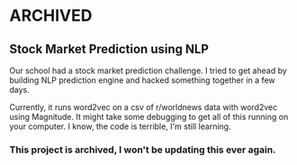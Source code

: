 # ARCHIVED
## Stock Market Prediction using NLP
Our school had a stock market prediction challenge. I tried to get ahead by building NLP prediction engine and hacked something together in a few days.

Currently, it runs word2vec on a csv of r/worldnews data with word2vec using Magnitude. It might take some debugging to get all of this running on your computer. I know, the code is terrible, I'm still learning.

### This project is archived, I won't be updating this ever again.
